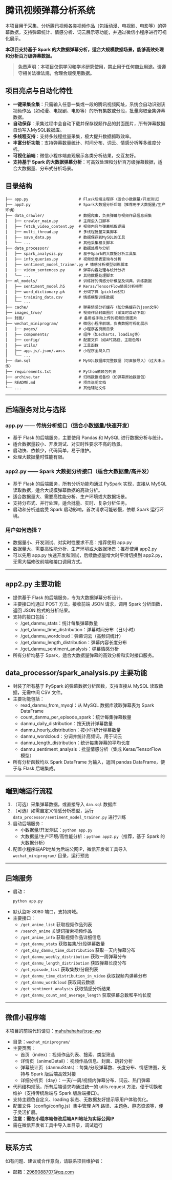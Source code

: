 # 腾讯视频弹幕分析系统

本项目用于采集、分析腾讯视频各类视频作品（包括动漫、电视剧、电影等）的弹幕数据，支持弹幕统计、情感分析、词云展示等功能，并通过微信小程序进行可视化展示。

**本项目支持基于 Spark 的大数据弹幕分析，适合大规模数据场景，能够高效处理和分析百万级弹幕数据。**

> **免责声明：本项目仅供学习和学术研究使用，禁止用于任何商业用途。请遵守相关法律法规，合理合规使用数据。**

## 项目亮点与自动化特性

- **一键采集全集**：只需输入任意一集或一段的腾讯视频网址，系统会自动识别该视频作品（如动漫、电视剧、电影等）的所有集数或分段，批量爬取全集弹幕数据。
- **自动保存**：采集过程中会自动下载并保存视频作品的封面图片，所有弹幕数据自动写入MySQL数据库。
- **多线程支持**：支持多线程批量采集，极大提升数据抓取效率。
- **丰富分析功能**：支持弹幕数量统计、时间分布、词云、情感分析等多维度分析。
- **可视化前端**：微信小程序端直观展示各类分析结果，交互友好。
- **支持基于 Spark 的大数据弹幕分析**：可高效处理和分析百万级弹幕数据，适合大数据量、分布式分析场景。

## 目录结构

```
├── app.py                      # Flask后端主程序（适合小数据量/开发测试）
├── app2.py                     # Spark大数据分析后端（推荐用于大数据量/生产环境）
├── data_crawler/               # 数据爬虫，负责弹幕与视频作品信息采集
│   ├── crawler_main.py         # 主爬虫入口脚本
│   ├── fetch_video_content.py  # 视频内容与弹幕抓取逻辑
│   ├── multi_thread.py         # 多线程批量采集脚本
│   ├── save_data.py            # 数据保存到MySQL的工具
│   └── ...                     # 其他采集相关脚本
├── data_processor/             # 数据处理与分析
│   ├── spark_analysis.py       # 基于Spark的大数据分析工具集
│   ├── info_queries.py         # 视频信息表查询与分析
│   ├── sentiment_model_trainer.py # 情感分析模型训练脚本
│   ├── video_sentences.py      # 弹幕内容处理与统计分析
│   └── ...                     # 其他数据处理脚本
├── ml_models/                  # 训练好的情感分析模型及词典、训练数据
│   ├── sentiment_model.h5      # Keras/TensorFlow情感分析模型
│   ├── word_dictionary.pk      # 分词字典（pickle格式）
│   ├── training_data.csv       # 情感模型训练数据
│   └── ...
├── cache/                      # 弹幕情感分析缓存（如分集缓存的json文件）
├── images_true/                # 视频作品封面图片（采集时自动下载）
├── 封面/                        # 备用或手动上传的视频封面图片
├── wechat_miniprogram/         # 微信小程序前端，负责数据可视化展示
│   ├── pages/                  # 小程序各页面目录
│   ├── components/             # 组件（如echarts、loading等）
│   ├── config/                 # 配置文件（如API路径、主题色等）
│   ├── utils/                  # 工具函数
│   ├── app.js/.json/.wxss      # 小程序全局入口
│   └── ...
├── dan.sql                     # MySQL数据库完整数据（可直接导入）（过大未上传）
├── requirements.txt            # Python依赖包列表
├── archive.tar                 # 归档数据或备份（如弹幕原始数据包）
├── README.md                   # 项目说明文档
└── ...                         # 其他辅助文件
```

---

## 后端服务对比与选择

### app.py —— 传统分析接口（适合小数据量/快速开发）
- 基于 Flask 的后端服务，主要使用 Pandas 和 MySQL 进行数据分析与统计。
- 适合数据量较小、开发测试、对实时性要求不高的场景。
- 启动快、依赖少，代码简单，易于维护。
- 处理大数据量时性能有限。

### app2.py —— Spark 大数据分析接口（适合大数据量/高并发）
- 基于 Flask 的后端服务，所有分析功能均通过 PySpark 实现，直接从 MySQL 读取数据，适合大规模弹幕数据的高效分析。
- 适合数据量大、需要高性能分析、生产环境或大数据场景。
- 支持分布式、并行处理，适合批量、实时、复杂分析任务。
- 启动和分析速度受 Spark 启动影响，首次请求可能较慢，依赖 Spark 运行环境。

### 用户如何选择？
- 数据量小、开发测试、对实时性要求不高：推荐使用 app.py
- 数据量大、需要高性能分析、生产环境或大数据场景：推荐使用 app2.py
- 可以先用 app.py 快速开发和测试，后续数据量增大时平滑切换到 app2.py，无需大幅修改前端和接口调用方式。

---

## app2.py 主要功能
- 提供基于 Flask 的后端服务，专为大数据弹幕分析设计。
- 主要接口均通过 POST 方法，接收前端 JSON 请求，调用 Spark 分析函数，返回 JSON 格式的分析结果。
- 支持的接口包括：
  - /get_danmu_stats：统计每集弹幕数量
  - /get_danmu_time_distribution：弹幕时间分布（日/小时）
  - /get_danmu_wordcloud：弹幕词云（高频词统计）
  - /get_danmu_length_distribution：弹幕内容长度分布
  - /get_danmu_sentiment_analysis：弹幕情感分析
- 所有分析均基于 Spark，适合大数据量弹幕的高效分析和实时接口服务。

## data_processor/spark_analysis.py 主要功能
- 封装了所有基于 PySpark 的弹幕数据分析函数，支持直接从 MySQL 读取数据，无需中间 CSV 文件。
- 主要功能包括：
  - read_danmu_from_mysql：从 MySQL 数据库读取弹幕表为 Spark DataFrame
  - count_danmu_per_episode_spark：统计每集弹幕数量
  - danmu_daily_distribution：按天统计弹幕数量
  - danmu_hourly_distribution：按小时统计弹幕数量
  - danmu_wordcloud：分词并统计高频词，用于词云
  - danmu_length_distribution：统计每集弹幕的平均长度
  - danmu_sentiment_analysis：批量情感分析（集成 Keras/TensorFlow 模型）
- 所有分析函数均以 Spark DataFrame 为输入，返回 pandas DataFrame，便于与 Flask 后端集成。

---

## 端到端运行流程

1. （可选）采集弹幕数据，或直接导入 `dan.sql` 数据库
2. （可选）如需自定义情感分析模型，运行 `data_processor/sentiment_model_trainer.py` 进行训练
3. 启动后端服务：
   - 小数据量/开发测试：`python app.py`
   - 大数据量/生产环境/高性能分析：`python app2.py`（推荐，基于 Spark 的大数据分析）
4. 配置小程序端API地址为后端公网IP，微信开发者工具导入 `wechat_miniprogram/` 目录，运行预览

---

## 后端服务

- 启动：
  ```bash
  python app.py
  ```
- 默认监听 8080 端口，支持跨域。
- 主要接口：
  - `/get_anime_list` 获取视频作品列表
  - `/search_anime` 关键词搜索视频作品
  - `/get_anime_info` 获取视频作品详细信息
  - `/get_danmu_stats` 获取每集/分段弹幕数量
  - `/get_day_danmu_time_distribution` 获取一天内弹幕分布
  - `/get_danmu_weekly_distribution` 获取一周弹幕分布
  - `/get_danmu_length_distribution` 获取弹幕长度分布
  - `/get_episode_list` 获取集数/分段列表
  - `/get_danmu_time_distribution_in_video` 获取视频内弹幕分布
  - `/get_danmu_wordcloud` 获取词云数据
  - `/get_sentiment_analysis` 获取情感分析结果
  - `/get_danmu_count_and_average_length` 获取弹幕总数和平均长度

---

## 微信小程序端
本项目的前端代码请见：[mahuhahaha/txsp-wp](https://git.weixin.qq.com/mahuhahaha/txsp-wp)
- 目录：`wechat_miniprogram/`
- 主要页面：
  - 首页（index）：视频作品列表、搜索、类型筛选
  - 详情页（animeDetail）：视频作品信息、封面、跳转分析
  - 弹幕统计页（danmuStats）：每集/分段弹幕数、长度分布、情感饼图，支持与 Spark 版后端高效对接
  - 详细分析页（day）：一天/一周/视频内弹幕分布、词云、热门弹幕
- 代码结构规范，所有后端请求均通过统一的 utils.request 方法，便于切换和维护（支持传统后端与 Spark 版后端接口）。
- 支持主题色自定义、loading 状态、无数据友好提示等用户体验优化。
- 配置文件（config/config.js）集中管理 API 路径、主题色、静态资源等，便于灵活扩展。
- **注意：需在小程序端修改后端API地址为实际公网IP**
- 需在微信开发者工具中导入本目录，调试运行

----

## 联系方式

如有问题、建议或合作意向，请联系项目维护者：

- 邮箱：2969088707@qq.com
